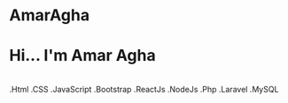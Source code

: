 # AmarAgha

<h1> Hi... I'm  Amar Agha</h1> <br>
.Html .CSS .JavaScript .Bootstrap .ReactJs .NodeJs .Php .Laravel .MySQL

